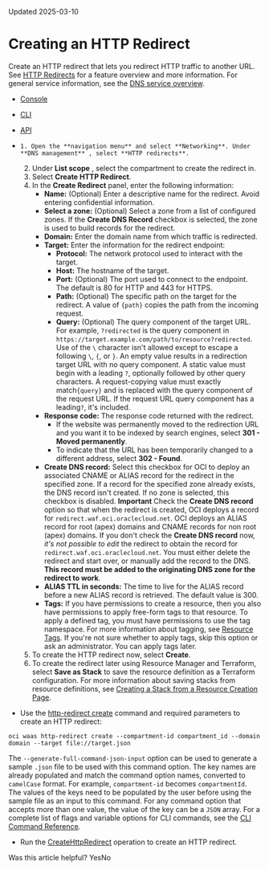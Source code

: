 Updated 2025-03-10
# Creating an HTTP Redirect
Create an HTTP redirect that lets you redirect HTTP traffic to another URL.
See [HTTP Redirects](https://docs.oracle.com/iaas/Content/DNS/Tasks/httpredirect.htm) for a feature overview and more information.
For general service information, see the [DNS service overview](https://docs.oracle.com/en-us/iaas/Content/DNS/Concepts/dnszonemanagement.htm#overview "The DNS service helps you create and manage DNS zones.").
  * [Console](https://docs.oracle.com/en-us/iaas/Content/DNS/Tasks/http-redirect-create.htm)
  * [CLI](https://docs.oracle.com/en-us/iaas/Content/DNS/Tasks/http-redirect-create.htm)
  * [API](https://docs.oracle.com/en-us/iaas/Content/DNS/Tasks/http-redirect-create.htm)


  *     1. Open the **navigation menu** and select **Networking**. Under **DNS management** , select **HTTP redirects**.
    2. Under **List scope** , select the compartment to create the redirect in.
    3. Select **Create HTTP Redirect**. 
    4. In the **Create Redirect** panel, enter the following information:
       * **Name:** (Optional) Enter a descriptive name for the redirect. Avoid entering confidential information.
       * **Select a zone:** (Optional) Select a zone from a list of configured zones. If the **Create DNS Record** checkbox is selected, the zone is used to build records for the redirect.
       * **Domain:** Enter the domain name from which traffic is redirected.
       * **Target:** Enter the information for the redirect endpoint:
         * **Protocol:** The network protocol used to interact with the target.
         * **Host:** The hostname of the target.
         * **Port:** (Optional) The port used to connect to the endpoint. The default is 80 for HTTP and 443 for HTTPS.
         * **Path:** (Optional) The specific path on the target for the redirect. A value of `{path}` copies the path from the incoming request.
         * **Query:** (Optional) The query component of the target URL. For example, `?redirected` is the query component in `https://target.example.com/path/to/resource?redirected`. Use of the `\` character isn't allowed except to escape a following `\`, `{`, or `}`. An empty value results in a redirection target URL with no query component. A static value must begin with a leading `?`, optionally followed by other query characters. A request-copying value must exactly match`{query}` and is replaced with the query component of the request URL. If the request URL query component has a leading`?`, it's included.
       * **Response code:** The response code returned with the redirect. 
         * If the website was permanently moved to the redirection URL and you want it to be indexed by search engines, select **301 - Moved permanently**. 
         * To indicate that the URL has been temporarily changed to a different address, select **302 - Found**.
       * **Create DNS record:** Select this checkbox for OCI to deploy an associated CNAME or ALIAS record for the redirect in the specified zone. If a record for the specified zone already exists, the DNS record isn't created. If no zone is selected, this checkbox is disabled. 
**Important**
Check the **Create DNS record** option so that when the redirect is created, OCI deploys a record for `redirect.waf.oci.oraclecloud.net`. OCI deploys an ALIAS record for root (apex) domains and CNAME records for non root (apex) domains.
If you don't check the **Create DNS record** now, _it's not possible to edit_ the redirect to obtain the record for `redirect.waf.oci.oraclecloud.net`. You must either delete the redirect and start over, or manually add the record to the DNS. 
**This record must be added to the originating DNS zone for the redirect to work**.
       * **ALIAS TTL in seconds:** The time to live for the ALIAS record before a new ALIAS record is retrieved. The default value is 300.
       * **Tags:** If you have permissions to create a resource, then you also have permissions to apply free-form tags to that resource. To apply a defined tag, you must have permissions to use the tag namespace. For more information about tagging, see [Resource Tags](https://docs.oracle.com/iaas/Content/General/Concepts/resourcetags.htm). If you're not sure whether to apply tags, skip this option or ask an administrator. You can apply tags later.
    5. To create the HTTP redirect now, select **Create**.
    6. To create the redirect later using Resource Manager and Terraform, select **Save as Stack** to save the resource definition as a Terraform configuration.
For more information about saving stacks from resource definitions, see [Creating a Stack from a Resource Creation Page](https://docs.oracle.com/iaas/Content/ResourceManager/Tasks/create-stack-resource.htm).
  * Use the [http-redirect create](https://docs.oracle.com/iaas/tools/oci-cli/latest/oci_cli_docs/cmdref/waas/http-redirect/create.html) command and required parameters to create an HTTP redirect:
```
oci waas http-redirect create --compartment-id compartment_id --domain domain --target file://target.json
```

The `--generate-full-command-json-input` option can be used to generate a sample `.json` file to be used with this command option. The key names are already populated and match the command option names, converted to `camelCase` format. For example, `compartment-id` becomes `compartmentId`. The values of the keys need to be populated by the user before using the sample file as an input to this command. For any command option that accepts more than one value, the value of the key can be a `JSON` array.
For a complete list of flags and variable options for CLI commands, see the [CLI Command Reference](https://docs.oracle.com/iaas/tools/oci-cli/latest).
  * Run the [CreateHttpRedirect](https://docs.oracle.com/iaas/api/#/en/waas/latest/HttpRedirect/CreateHttpRedirect) operation to create an HTTP redirect.


Was this article helpful?
YesNo

